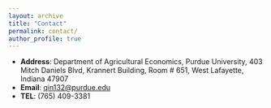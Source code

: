 ```yaml
---
layout: archive
title: "Contact"
permalink: contact/
author_profile: true
---
```


* **Address**: Department of Agricultural Economics, Purdue University, 403 Mitch Daniels Blvd, Krannert Building, Room # 651, West Lafayette, Indiana 47907
* **Email**: qin132@purdue.edu
* **TEL**: (765) 409-3381
